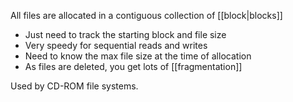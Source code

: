 All files are allocated in a contiguous collection of [[block|blocks]]
- Just need to track the starting block and file size
- Very speedy for sequential reads and writes
- Need to know the max file size at the time of allocation
- As files are deleted, you get lots of [[fragmentation]]

Used by CD-ROM file systems.